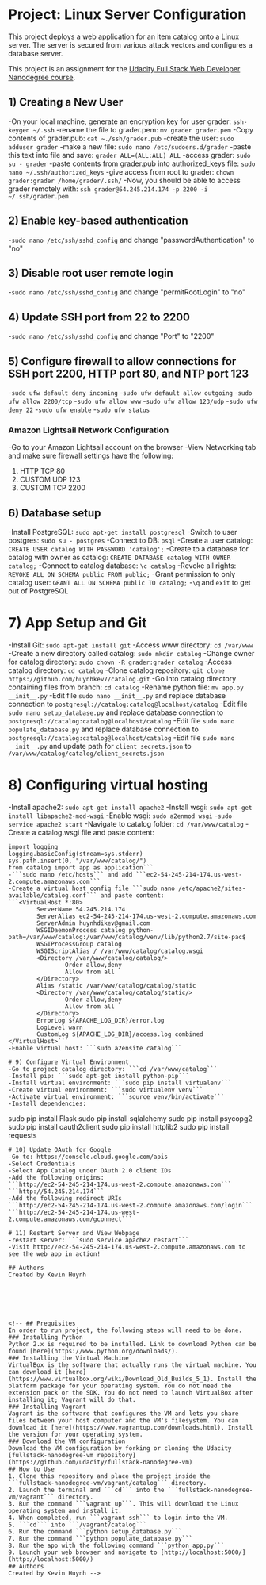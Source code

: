 # Project: Linux Server Configuration
This project deploys a web application for an item catalog onto a Linux server. The server is secured from various attack vectors and configures a database server.

This project is an assignment for the [Udacity Full Stack Web Developer Nanodegree course](https://www.udacity.com/course/full-stack-web-developer-nanodegree--nd004). 

## 1) Creating a New User
-On your local machine, generate an encryption key for user grader: ```ssh-keygen ~/.ssh```
-rename the file to grader.pem: ```mv grader grader.pem```
-Copy contents of grader.pub: ```cat ~./ssh/grader.pub```
-create the user: ```sudo adduser grader```
-make a new file: ```sudo nano /etc/sudoers.d/grader```
-paste this text into file and save: ```grader ALL=(ALL:ALL) ALL```
-access grader: ```sudo su - grader```
-paste contents from grader.pub into authorized_keys file: ```sudo nano ~/.ssh/authorized_keys```
-give access from root to grader: ```chown grader:grader /home/grader/.ssh/```
-Now, you should be able to access grader remotely with: ```ssh grader@54.245.214.174 -p 2200 -i ~/.ssh/grader.pem```

## 2) Enable key-based authentication
-```sudo nano /etc/ssh/sshd_config``` and change "passwordAuthentication" to "no"

## 3) Disable root user remote login 
-```sudo nano /etc/ssh/sshd_config``` and change "permitRootLogin" to "no"

## 4) Update SSH port from 22 to 2200
-```sudo nano /etc/ssh/sshd_config``` and change "Port" to "2200"

## 5) Configure firewall to allow connections for SSH port 2200, HTTP port 80, and NTP port 123
-```sudo ufw default deny incoming```
-```sudo ufw default allow outgoing```
-```sudo ufw allow 2200/tcp```
-```sudo ufw allow www```
-```sudo ufw allow 123/udp```
-```sudo ufw deny 22```
-```sudo ufw enable```
-```sudo ufw status```
### Amazon Lightsail Network Configuration
-Go to your Amazon Lightsail account on the browser
-View Networking tab and make sure firewall settings have the following:
1. HTTP TCP 80
2. CUSTOM UDP 123
3. CUSTOM TCP 2200

## 6) Database setup
-Install PostgreSQL: ```sudo apt-get install postgresql```
-Switch to user postgres: ```sudo su - postgres```
-Connect to DB: ```psql```
-Create a user catalog: ```CREATE USER catalog WITH PASSWORD 'catalog';```
-Create to a database for catalog with owner as catalog: ```CREATE DATABASE catalog WITH OWNER catalog;```
-Connect to catalog database: ```\c catalog```
-Revoke all rights: ```REVOKE ALL ON SCHEMA public FROM public;```
-Grant permission to only catalog user: ```GRANT ALL ON SCHEMA public TO catalog;```
-```\q``` and ```exit``` to get out of PostgreSQL

# 7) App Setup and Git
-Install Git: ```sudo apt-get install git```
-Access www directory: ```cd /var/www```
-Create a new directory called catalog: ```sudo mkdir catalog```
-Change owner for catalog directory: ```sudo chown -R grader:grader catalog```
-Access catalog directory: ```cd catalog```
-Clone catalog repository: ```git clone https://github.com/huynhkev7/catalog.git```
-Go into catalog directory containing files from branch: ```cd catalog```
-Rename python file: ```mv app.py __init__.py```
-Edit file ```sudo nano __init__.py``` and replace database connection to ```postgresql://catalog:catalog@localhost/catalog```
-Edit file ```sudo nano setup_database.py``` and replace database connection to ```postgresql://catalog:catalog@localhost/catalog```
-Edit file ```sudo nano populate_database.py``` and replace database connection to ```postgresql://catalog:catalog@localhost/catalog```
-Edit file ```sudo nano __init__.py``` and update path for ```client_secrets.json``` to ```/var/www/catalog/catalog/client_secrets.json```
# 8) Configuring virtual hosting
-Install apache2: ```sudo apt-get install apache2```
-Install wsgi: ```sudo apt-get install libapache2-mod-wsgi```
-Enable wsgi: ```sudo a2enmod wsgi```
-```sudo service apache2 start```
-Navigate to catalog folder: ```cd /var/www/catalog```
-Create a catalog.wsgi file and paste content: 
```import sys
import logging
logging.basicConfig(stream=sys.stderr)
sys.path.insert(0, "/var/www/catalog/")
from catalog import app as application```
-```sudo nano /etc/hosts``` and add ```ec2-54-245-214-174.us-west-2.compute.amazonaws.com```
-Create a virtual host config file ```sudo nano /etc/apache2/sites-available/catalog.conf``` and paste content:
```<VirtualHost *:80>
        ServerName 54.245.214.174
        ServerAlias ec2-54-245-214-174.us-west-2.compute.amazonaws.com
        ServerAdmin huynhdikev@gmail.com
        WSGIDaemonProcess catalog python-path=/var/www/catalog:/var/www/catalog/venv/lib/python2.7/site-pac$
        WSGIProcessGroup catalog
        WSGIScriptAlias / /var/www/catalog/catalog.wsgi
        <Directory /var/www/catalog/catalog/>
                Order allow,deny
                Allow from all
        </Directory>
        Alias /static /var/www/catalog/catalog/static
        <Directory /var/www/catalog/catalog/static/>
                Order allow,deny
                Allow from all
        </Directory>
        ErrorLog ${APACHE_LOG_DIR}/error.log
        LogLevel warn
        CustomLog ${APACHE_LOG_DIR}/access.log combined
</VirtualHost>```
-Enable virtual host: ```sudo a2ensite catalog```

# 9) Configure Virtual Environment 
-Go to project catalog directory: ```cd /var/www/catalog```
-Install pip: ```sudo apt-get install python-pip```
-Install virtual environment: ```sudo pip install virtualenv```
-Create virtual environment: ```sudo virtualenv venv```
-Activate virtual environment: ```source venv/bin/activate```
-Install dependencies:
```
sudo pip install Flask
sudo pip install sqlalchemy
sudo pip install psycopg2
sudo pip install oauth2client
sudo pip install httplib2
sudo pip install requests
```
# 10) Update OAuth for Google
-Go to: https://console.cloud.google.com/apis
-Select Credentials
-Select App Catalog under OAuth 2.0 client IDs
-Add the following origins:
```http://ec2-54-245-214-174.us-west-2.compute.amazonaws.com```
```http://54.245.214.174```
-Add the following redirect URIs
```http://ec2-54-245-214-174.us-west-2.compute.amazonaws.com/login```
```http://ec2-54-245-214-174.us-west-2.compute.amazonaws.com/gconnect```

# 11) Restart Server and View Webpage
-restart server: ```sudo service apache2 restart```
-Visit http://ec2-54-245-214-174.us-west-2.compute.amazonaws.com to see the web app in action!

## Authors
Created by Kevin Huynh






<!-- ## Prequisites
In order to run project, the following steps will need to be done.
### Installing Python
Python 2.x is required to be installed. Link to download Python can be found [here](https://www.python.org/downloads/).
### Installing the Virtual Machine
VirtualBox is the software that actually runs the virtual machine. You can download it [here](https://www.virtualbox.org/wiki/Download_Old_Builds_5_1). Install the platform package for your operating system. You do not need the extension pack or the SDK. You do not need to launch VirtualBox after installing it; Vagrant will do that.
### Installing Vagrant
Vagrant is the software that configures the VM and lets you share files between your host computer and the VM's filesystem. You can download it [here](https://www.vagrantup.com/downloads.html). Install the version for your operating system.
### Download the VM configuration
Download the VM configuration by forking or cloning the Udacity [fullstack-nanodegree-vm repository](https://github.com/udacity/fullstack-nanodegree-vm)
## How to Use
1. Clone this repository and place the project inside the ```fullstack-nanodegree-vm/vagrant/catalog``` directory.
2. Launch the terminal and ```cd``` into the ```fullstack-nanodegree-vm/vagrant``` directory.
3. Run the command ```vagrant up```. This will download the Linux operating system and install it.
4. When completed, run ```vagrant ssh``` to login into the VM.
5. ```cd``` into ```/vagrant/catalog```
6. Run the command ```python setup_database.py```
7. Run the command ```python populate_database.py```
8. Run the app with the following command ```python app.py```
9. Launch your web browser and navigate to [http://localhost:5000/](http://localhost:5000/)
## Authors
Created by Kevin Huynh -->